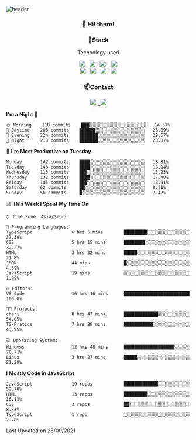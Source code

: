![header](https://capsule-render.vercel.app/api?type=waving&color=gradient&height=200&text=Che-ri&fontAlign=70&fontAlignY=40&animation=twinkling)

<h3 align="center">👋 Hi! there!</h3>

<h3 align="center">📌Stack</h3>
<p align="center">Technology used</p>
<div align="center"><img src="https://img.shields.io/badge/HTML5-e74c3c?style=flat-square&logo=HTML5&logoColor=white"></img> &nbsp <img src="https://img.shields.io/badge/CSS3-0A84FF?style=flat-square&logo=CSS3&logoColor=white"></img>  &nbsp <img src="https://img.shields.io/badge/SCSS-fd79a8?style=flat-square&logo=Sass&logoColor=white"/></a>&nbsp  &nbsp <img src="https://img.shields.io/badge/styled%2Dcomponents-DB7093?style=flat-square&logo=styled%2Dcomponents&logoColor=white"/></a>
<br><img src="https://img.shields.io/badge/JavaScript-FFCD11?style=flat-square&logo=JavaScript&logoColor=white"></img> &nbsp <img src="https://img.shields.io/badge/React-00BCF6?style=flat-square&logo=React&logoColor=white"></img> &nbsp <img src="https://img.shields.io/badge/Redux-764ABC?style=flat-square&logo=Redux&logoColor=white"/></a> &nbsp <img src="https://img.shields.io/badge/jQuery-3655FF?style=flat-square&logo=jQuery&logoColor=white"></img></div>

<h3 align="center">📫Contact</h3>
<div align="center"><a href="https://cheri.tistory.com/"><img src="https://img.shields.io/badge/Cheri-AD29B6?style=flat-square&logo=Tidal&logoColor=white"/></a> <a href="rnjs1135@gmail.com"> &nbsp <img src="https://img.shields.io/badge/Gmail-EA4335?style=flat-square&logo=Gmail&logoColor=white"/></a></div>

<!--START_SECTION:waka-->
**I'm a Night 🦉** 

```text
🌞 Morning    110 commits    ███░░░░░░░░░░░░░░░░░░░░░░   14.57% 
🌆 Daytime    203 commits    ██████░░░░░░░░░░░░░░░░░░░   26.89% 
🌃 Evening    224 commits    ███████░░░░░░░░░░░░░░░░░░   29.67% 
🌙 Night      218 commits    ███████░░░░░░░░░░░░░░░░░░   28.87%

```
📅 **I'm Most Productive on Tuesday** 

```text
Monday       142 commits    ████░░░░░░░░░░░░░░░░░░░░░   18.81% 
Tuesday      143 commits    ████░░░░░░░░░░░░░░░░░░░░░   18.94% 
Wednesday    115 commits    ███░░░░░░░░░░░░░░░░░░░░░░   15.23% 
Thursday     132 commits    ████░░░░░░░░░░░░░░░░░░░░░   17.48% 
Friday       105 commits    ███░░░░░░░░░░░░░░░░░░░░░░   13.91% 
Saturday     62 commits     ██░░░░░░░░░░░░░░░░░░░░░░░   8.21% 
Sunday       56 commits     █░░░░░░░░░░░░░░░░░░░░░░░░   7.42%

```


📊 **This Week I Spent My Time On** 

```text
⌚︎ Time Zone: Asia/Seoul

💬 Programming Languages: 
TypeScript               6 hrs 5 mins        █████████░░░░░░░░░░░░░░░░   37.39% 
CSS                      5 hrs 15 mins       ████████░░░░░░░░░░░░░░░░░   32.27% 
HTML                     3 hrs 32 mins       █████░░░░░░░░░░░░░░░░░░░░   21.8% 
JSON                     44 mins             █░░░░░░░░░░░░░░░░░░░░░░░░   4.59% 
JavaScript               19 mins             ░░░░░░░░░░░░░░░░░░░░░░░░░   1.99%

🔥 Editors: 
VS Code                  16 hrs 16 mins      █████████████████████████   100.0%

🐱‍💻 Projects: 
cheri                    8 hrs 47 mins       █████████████░░░░░░░░░░░░   54.05% 
TS-Pratice               7 hrs 28 mins       ███████████░░░░░░░░░░░░░░   45.95%

💻 Operating System: 
Windows                  12 hrs 48 mins      ███████████████████░░░░░░   78.71% 
Linux                    3 hrs 27 mins       █████░░░░░░░░░░░░░░░░░░░░   21.29%

```

**I Mostly Code in JavaScript** 

```text
JavaScript               19 repos            █████████████░░░░░░░░░░░░   52.78% 
HTML                     13 repos            █████████░░░░░░░░░░░░░░░░   36.11% 
CSS                      3 repos             ██░░░░░░░░░░░░░░░░░░░░░░░   8.33% 
TypeScript               1 repo              ░░░░░░░░░░░░░░░░░░░░░░░░░   2.78%

```



 Last Updated on 28/09/2021
<!--END_SECTION:waka-->
